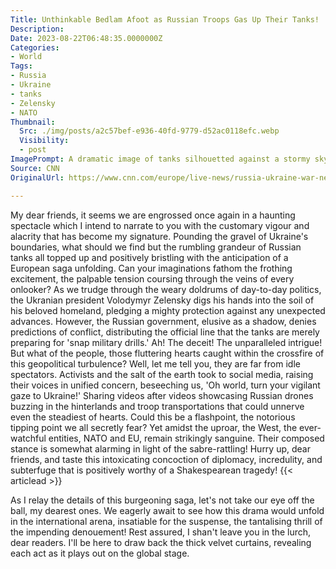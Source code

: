 ```yaml
---
Title: Unthinkable Bedlam Afoot as Russian Troops Gas Up Their Tanks!
Description: 
Date: 2023-08-22T06:48:35.0000000Z
Categories:
- World
Tags:
- Russia
- Ukraine
- tanks
- Zelensky
- NATO
Thumbnail:
  Src: ./img/posts/a2c57bef-e936-40fd-9779-d52ac0118efc.webp
  Visibility:
  - post
ImagePrompt: A dramatic image of tanks silhouetted against a stormy skyline, their turrets pointed menacingly towards the horizon. In the foreground, a man stands, his hands balled into fists and his stance defiant as he faces the mechanical beasts. In the background, a gigantic screen echoes with images of clamouring international discussions, highlighting the global significance of this unfolding drama.
Source: CNN
OriginalUrl: https://www.cnn.com/europe/live-news/russia-ukraine-war-news-08-22-23/index.html

---
```

My dear friends, it seems we are engrossed once again in a haunting spectacle which I intend to narrate to you with the customary vigour and alacrity that has become my signature. Pounding the gravel of Ukraine's boundaries, what should we find but the rumbling grandeur of Russian tanks all topped up and positively bristling with the anticipation of a European saga unfolding. Can your imaginations fathom the frothing excitement, the palpable tension coursing through the veins of every onlooker?
 As we trudge through the weary doldrums of day-to-day politics, the Ukranian president Volodymyr Zelensky digs his hands into the soil of his beloved homeland, pledging a mighty protection against any unexpected advances. However, the Russian government, elusive as a shadow, denies predictions of conflict, distributing the official line that the tanks are merely preparing for 'snap military drills.' Ah! The deceit! The unparalleled intrigue!
But what of the people, those fluttering hearts caught within the crossfire of this geopolitical turbulence? Well, let me tell you, they are far from idle spectators. Activists and the salt of the earth took to social media, raising their voices in unified concern, beseeching us, 'Oh world, turn your vigilant gaze to Ukraine!' Sharing videos after videos showcasing Russian drones buzzing in the hinterlands and troop transportations that could unnerve even the steadiest of hearts. Could this be a flashpoint, the notorious tipping point we all secretly fear?
Yet amidst the uproar, the West, the ever-watchful entities, NATO and EU, remain strikingly sanguine. Their composed stance is somewhat alarming in light of the sabre-rattling! Hurry up, dear friends, and taste this intoxicating concoction of diplomacy, incredulity, and subterfuge that is positively worthy of a Shakespearean tragedy!
{{< articlead >}}

As I relay the details of this burgeoning saga, let's not take our eye off the ball, my dearest ones. We eagerly await to see how this drama would unfold in the international arena, insatiable for the suspense, the tantalising thrill of the impending denouement! Rest assured, I shan't leave you in the lurch, dear readers. I'll be here to draw back the thick velvet curtains, revealing each act as it plays out on the global stage.